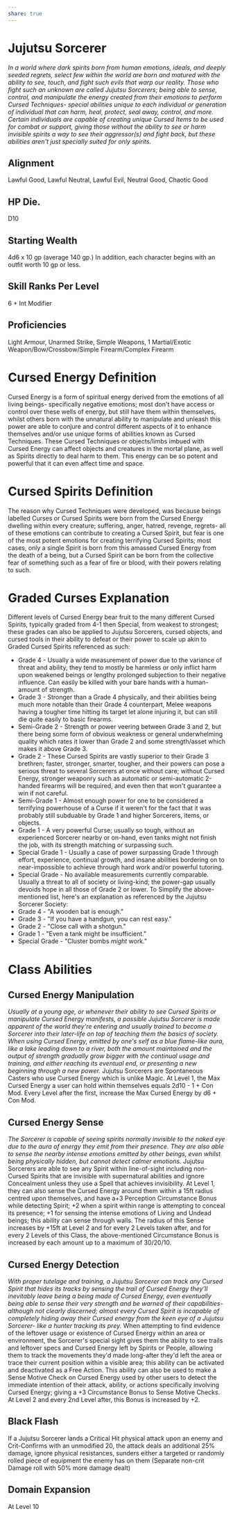 ```yaml
---
share: true
---
```

# Jujutsu Sorcerer
_In a world where dark spirits born from human emotions, ideals, and deeply seeded regrets, select few within the world are born and matured with the ability to see, touch, and fight such evils that warp our reality. Those who fight such an unknown are called Jujutsu Sorcerers; being able to sense, control, and manipulate the energy created from their emotions to perform Cursed Techniques- special abilities unique to each individual or generation of individual that can harm, heal, protect, seal away, control, and more. Certain individuals are capable of creating unique Cursed Items to be used for combat or support, giving those without the ability to see or harm invisible spirits a way to see their aggressor(s) and fight back, but these abilities aren't just specially suited for only spirits._
## Alignment
Lawful Good, Lawful Neutral, Lawful Evil, Neutral Good, Chaotic Good
## HP Die.
D10
## Starting Wealth
4d6 x 10 gp (average 140 gp.) In addition, each character begins with an outfit worth 10 gp or less.
## Skill Ranks Per Level
6 + Int Modifier
## Proficiencies
Light Armour, Unarmed Strike, Simple Weapons, 1 Martial/Exotic Weapon/Bow/Crossbow/Simple Firearm/Complex Firearm
# Cursed Energy Definition
Cursed Energy is a form of spiritual energy derived from the emotions of all living beings- specifically negative emotions; most don't have access or control over these wells of energy, but still have them within themselves, whilst others born with the unnatural ability to manipulate and unleash this power are able to conjure and control different aspects of it to enhance themselves and/or use unique forms of abilities known as Cursed Techniques. These Cursed Techniques or objects/limbs imbued with Cursed Energy can affect objects and creatures in the mortal plane, as well as Spirits directly to deal harm to them. This energy can be so potent and powerful that it can even affect time and space.

# Cursed Spirits Definition
The reason why Cursed Techniques were developed, was because beings labelled Curses or Cursed Spirits were born from the Cursed Energy dwelling within every creature; suffering, anger, hatred, revenge, regrets- all of these emotions can contribute to creating a Cursed Spirit, but fear is one of the most potent emotions for creating terrifying Cursed Spirits; most cases, only a single Spirit is born from this amassed Cursed Energy from the death of a being, but a Cursed Spirit can be born from the collective fear of something such as a fear of fire or blood, with their powers relating to such.
# Graded Curses Explanation
Different levels of Cursed Energy bear fruit to the many different Cursed Spirits, typically graded from 4-1 then Special, from weakest to strongest; these grades can also be applied to Jujutsu Sorcerers, cursed objects, and cursed tools in their ability to defeat or their power to scale up akin to Graded Cursed Spirits referenced as such:
* Grade 4 - Usually a wide measurement of power due to the variance of threat and ability, they tend to mostly be harmless or only inflict harm upon weakened beings or lengthy prolonged subjection to their negative influence. Can easily be killed with your bare hands with a human-amount of strength.
* Grade 3 - Stronger than a Grade 4 physically, and their abilities being much more notable than their Grade 4 counterpart, Melee weapons having a tougher time hitting its target let alone injuring it, but can still die quite easily to basic firearms.
* Semi-Grade 2 - Strength or power veering between Grade 3 and 2, but there being some form of obvious weakness or general underwhelming quality which rates it lower than Grade 2 and some strength/asset which makes it above Grade 3.
* Grade 2 - These Cursed Spirits are vastly superior to their Grade 3 brethren; faster, stronger, smarter, tougher, and their powers can pose a serious threat to several Sorcerers at once without care; without Cursed Energy, stronger weaponry such as automatic or semi-automatic 2-handed firearms will be required, and even then that won't guarantee a win if not careful.
* Semi-Grade 1 - Almost enough power for one to be considered a terrifying powerhouse of a Curse if it weren't for the fact that it was probably still subduable by Grade 1 and higher Sorcerers, items, or objects.
* Grade 1 - A very powerful Curse; usually so tough, without an experienced Sorcerer nearby or on-hand, even tanks might not finish the job, with its strength matching or surpassing such.
* Special Grade 1 - Usually a case of power surpassing Grade 1 through effort, experience, continual growth, and insane abilities bordering on to near-impossible to achieve through hard work and/or powerful tutoring.
* Special Grade - No available measurements currently comparable. Usually a threat to all of society or living-kind; the power-gap usually devoids hope in all those of Grade 2 or lower.
To Simplify the above-mentioned list, here's an explanation as referenced by the Jujutsu Sorcerer Society:
* Grade 4 - "A wooden bat is enough."
* Grade 3 - "If you have a handgun, you can rest easy."
* Grade 2 - "Close call with a shotgun."
* Grade 1 - "Even a tank might be insufficient."
* Special Grade - "Cluster bombs _might_ work."

# Class Abilities
## Cursed Energy Manipulation
_Usually at a young age, or whenever their ability to see Cursed Spirits or manipulate Cursed Energy manifests, a possible Jujutsu Sorcerer is made apparent of the world they're entering and usually trained to become a Sorcerer into their later-life on top of teaching them the basics of society. When using Cursed Energy, emitted by one's self as a blue flame-like aura, like a lake leading down to a river, both the amount maintained and the output of strength gradually grow bigger with the continual usage and training, and either reaching its eventual end, or presenting a new beginning through a new power._
Jujutsu Sorcerers are Spontaneous Casters who use Cursed Energy which is unlike Magic.
At Level 1, the Max Cursed Energy a user can hold within themselves equals 2d10 - 1 + Con Mod. Every Level after the first, increase the Max Cursed Energy by d6 + Con Mod.
## Cursed Energy Sense
_The Sorcerer is capable of seeing spirits normally invisible to the naked eye due to the aura of energy they emit from their presence. They are also able to sense the nearby intense emotions emitted by other beings, even whilst being physically hidden, but cannot detect calmer emotions._
Jujutsu Sorcerers are able to see any Spirit within line-of-sight including non-Cursed Spirits that are invisible with supernatural abilities and ignore Concealment unless they use a Spell that achieves invisibility. At Level 1, they can also sense the Cursed Energy around them within a 15ft radius centred upon themselves, and have a+3 Perception Circumstance Bonus while detecting Spirit; +2 when a spirit within range is attempting to conceal its presence; +1 for sensing the intense emotions of Living and Undead beings; this ability can sense through walls.
The radius of this Sense increases by +15ft at Level 2 and for every 2 Levels taken after, and for every 2 Levels of this Class, the above-mentioned Circumstance Bonus is increased by each amount up to a maximum of 30/20/10.
## Cursed Energy Detection
_With proper tutelage and training, a Jujutsu Sorcerer can track any Cursed Spirit that hides its tracks by sensing the trail of Cursed Energy they'll inevitably leave being a being made of Cursed Energy, even eventually being able to sense their very strength and be warned of their capabilities- although not clearly discerned; almost every Cursed Spirit is incapable of completely hiding away their Cursed energy from the keen eye of a Jujutsu Sorcerer- like a hunter tracking its prey._
When attempting to find evidence of the leftover usage or existence of Cursed Energy within an area or environment, the Sorcerer's special sight gives them the ability to see trails and leftover specs and Cursed Energy left by Spirits or People, allowing them to track the movements they'd made long-after they'd left the area or trace their current position within a visible area; this ability can be activated and deactivated as a Free Action.
This ability can also be used to make a Sense Motive Check on Cursed Energy used by other users to detect the immediate intention of their attack, ability, or actions specifically involving Cursed Energy; giving a +3 Circumstance Bonus to Sense Motive Checks. At Level 2 and every 2nd Level after, this Bonus is increased by +2.
## Black Flash

If a Jujutsu Sorcerer lands a Critical Hit physical attack upon an enemy and Crit-Confirms with an unmodified 20, the attack deals an additional 25% damage, ignore physical resistances, sunders either a targeted or randomly rolled piece of equipment the enemy has on them (Separate non-crit Damage roll with 50% more damage dealt)
## Domain Expansion
At Level 10